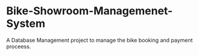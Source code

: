 # Bike-Showroom-Managemenet-System
A Database Management project to manage the bike booking and payment proceess.
